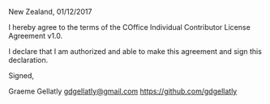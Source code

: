 New Zealand, 01/12/2017

I hereby agree to the terms of the COffice Individual Contributor License
Agreement v1.0.

I declare that I am authorized and able to make this agreement and sign this
declaration.

Signed,

Graeme Gellatly gdgellatly@gmail.com https://github.com/gdgellatly
